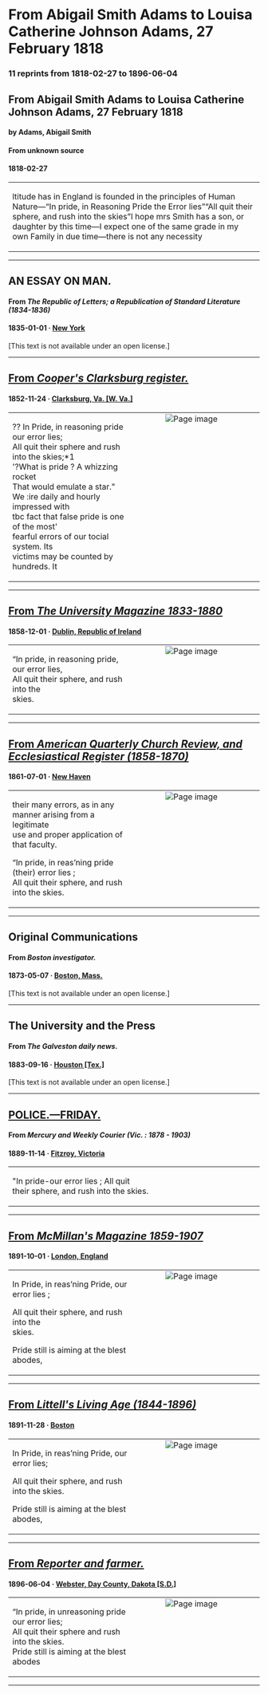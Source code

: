 
# From Abigail Smith Adams to Louisa Catherine Johnson Adams, 27 February 1818

### 11 reprints from 1818-02-27 to 1896-06-04

## From Abigail Smith Adams to Louisa Catherine Johnson Adams, 27 February 1818

#### by Adams, Abigail Smith

#### From unknown source

#### 1818-02-27

<table style="width: 100%;"><tr><td style="width: 50%">

ltitude has in England is founded in the principles of Human Nature—“In pride, in Reasoning Pride the Error lies”“All quit their sphere, and rush into the skies”I hope mrs Smith has a son, or daughter by this time—I expect one of the same grade in my own Family in due time—there is not any necessity 
</td></tr></table>

---

## AN ESSAY ON MAN.

#### From _The Republic of Letters; a Republication of Standard Literature (1834-1836)_

#### 1835-01-01 &middot; [New York](http://dbpedia.org/resource/New_York_City)

[This text is not available under an open license.]

---

## [From _Cooper's Clarksburg register._](https://www.loc.gov/resource/sn85059716/1852-11-24/ed-1/?sp=1)

#### 1852-11-24 &middot; [Clarksburg, Va. [W. Va.]](http://dbpedia.org/resource/Clarksburg%2C_West_Virginia)

<table style="width: 100%;"><tr><td style="width: 50%">

  
?? In Pride, in reasoning pride our error lies;  
All quit their sphere and rush into the skies;*1  
&#x27;?What is pride ? A whizzing rocket  
That would emulate a star.&quot;  
We :ire daily and hourly impressed with  
tbc fact that false pride is one of the most&#x27;  
fearful errors of our tocial system. Its  
victims may be counted by hundreds. It 
</td><td style="width: 50%; max-height: 75%; margin: auto; display: block;">
<img alt="Page image" src="https://tile.loc.gov/image-services/iiif/service:ndnp:wvu:batch_wvu_jordan_ver03:data:sn85059716:00202193018:1852112401:0224/pct:29.915134370579914,61.87399030694669,13.666902404526168,4.890585989132031/!600,600/0/default.jpg"/>
</td>
</tr></table>

---

## [From _The University Magazine 1833-1880_](https://archive.org/details/sim_university-magazine_1858-12_52_312/page/n35/mode/1up?view=theater)

#### 1858-12-01 &middot; [Dublin, Republic of Ireland](http://dbpedia.org/resource/Dublin)

<table style="width: 100%;"><tr><td style="width: 50%">

  
“In pride, in reasoning pride, our error lies,  
All quit their sphere, and rush into the  
skies.
</td><td style="width: 50%; max-height: 75%; margin: auto; display: block;">
<img alt="Page image" src="https://iiif.archive.org/image/iiif/2/sim_university-magazine_1858-12_52_312%2Fsim_university-magazine_1858-12_52_312_jp2.zip%2Fsim_university-magazine_1858-12_52_312_jp2%2Fsim_university-magazine_1858-12_52_312_0035.jp2/pct:59.642857142857146,74.19254658385093,33.16326530612245,3.012422360248447/600,/0/default.jpg"/>
</td>
</tr></table>

---

## [From _American Quarterly Church Review, and Ecclesiastical Register (1858-1870)_](https://archive.org/details/sim_church-review_1861-07_14_2/page/n160/mode/1up?view=theater)

#### 1861-07-01 &middot; [New Haven](http://dbpedia.org/resource/New_Haven%2C_Connecticut)

<table style="width: 100%;"><tr><td style="width: 50%">

  
their many errors, as in any manner arising from a legitimate  
use and proper application of that faculty.  
  
“In pride, in reas’ning pride (their) error lies ;  
All quit their sphere, and rush into the skies.
</td><td style="width: 50%; max-height: 75%; margin: auto; display: block;">
<img alt="Page image" src="https://iiif.archive.org/image/iiif/2/sim_church-review_1861-07_14_2%2Fsim_church-review_1861-07_14_2_jp2.zip%2Fsim_church-review_1861-07_14_2_jp2%2Fsim_church-review_1861-07_14_2_0160.jp2/pct:12.854442344045369,57.67080745341615,66.7296786389414,7.515527950310559/600,/0/default.jpg"/>
</td>
</tr></table>

---

## Original Communications

#### From _Boston investigator._

#### 1873-05-07 &middot; [Boston, Mass.](http://dbpedia.org/resource/Boston)

[This text is not available under an open license.]

---

## The University and the Press

#### From _The Galveston daily news._

#### 1883-09-16 &middot; [Houston [Tex.]](http://dbpedia.org/resource/Houston)

[This text is not available under an open license.]

---

## [POLICE.—FRIDAY.](http://trove.nla.gov.au/ndp/del/article/58466290)

#### From _Mercury and Weekly Courier (Vic. : 1878 - 1903)_

#### 1889-11-14 &middot; [Fitzroy, Victoria](http://dbpedia.org/resource/Fitzroy%2C_Victoria)

<table style="width: 100%;"><tr><td style="width: 50%">

  
&quot;In pride-our error lies ; All quit  
their sphere, and rush into the skies.
</td></tr></table>

---

## [From _McMillan's Magazine 1859-1907_](https://archive.org/details/sim_mcmillans-magazine_1891-10_64_384/page/n32/mode/1up?view=theater)

#### 1891-10-01 &middot; [London, England](http://dbpedia.org/resource/London)

<table style="width: 100%;"><tr><td style="width: 50%">

  
In Pride, in reas’ning Pride, our error lies ;  
  
All quit their sphere, and rush into the  
skies.  
  
Pride still is aiming at the blest abodes,
</td><td style="width: 50%; max-height: 75%; margin: auto; display: block;">
<img alt="Page image" src="https://iiif.archive.org/image/iiif/2/sim_mcmillans-magazine_1891-10_64_384%2Fsim_mcmillans-magazine_1891-10_64_384_jp2.zip%2Fsim_mcmillans-magazine_1891-10_64_384_jp2%2Fsim_mcmillans-magazine_1891-10_64_384_0032.jp2/pct:50.92936802973978,81.83767228177642,35.87360594795539,5.053598774885145/600,/0/default.jpg"/>
</td>
</tr></table>

---

## [From _Littell's Living Age (1844-1896)_](https://archive.org/details/sim_living-age_1891-11-28_191_2474/page/n35/mode/1up?view=theater)

#### 1891-11-28 &middot; [Boston](http://dbpedia.org/resource/Boston)

<table style="width: 100%;"><tr><td style="width: 50%">

  
In Pride, in reas’ning Pride, our error lies;  
  
All quit their sphere, and rush into the skies.  
  
Pride still is aiming at the blest abodes,
</td><td style="width: 50%; max-height: 75%; margin: auto; display: block;">
<img alt="Page image" src="https://iiif.archive.org/image/iiif/2/sim_living-age_1891-11-28_191_2474%2Fsim_living-age_1891-11-28_191_2474_jp2.zip%2Fsim_living-age_1891-11-28_191_2474_jp2%2Fsim_living-age_1891-11-28_191_2474_0035.jp2/pct:53.275862068965516,73.85346756152126,35.08620689655172,3.2997762863534676/600,/0/default.jpg"/>
</td>
</tr></table>

---

## [From _Reporter and farmer._](https://www.loc.gov/resource/sn99068116/1896-06-04/ed-1/?sp=2)

#### 1896-06-04 &middot; [Webster, Day County, Dakota [S.D.]](http://dbpedia.org/resource/Webster%2C_South_Dakota)

<table style="width: 100%;"><tr><td style="width: 50%">

  
“In pride, in unreasoning pride our error lies;  
All quit their sphere and rush into the skies.  
Pride still is aiming at the blest abodes
</td><td style="width: 50%; max-height: 75%; margin: auto; display: block;">
<img alt="Page image" src="https://tile.loc.gov/image-services/iiif/service:ndnp:sdhi:batch_sdhi_leek_ver02:data:sn99068116:00340581222:1896060401:0155/pct:23.431158289103966,66.78620398692121,14.408367155791446,1.3817107900010548/!600,600/0/default.jpg"/>
</td>
</tr></table>

---

